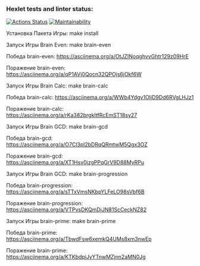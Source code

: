 ### Hexlet tests and linter status:

[![Actions Status](https://github.com/flower1power/qa-auto-engineer-javascript-project-44/actions/workflows/hexlet-check.yml/badge.svg)](https://github.com/flower1power/qa-auto-engineer-javascript-project-44/actions)
[![Maintainability](https://api.codeclimate.com/v1/badges/47698859779cb3966a48/maintainability)](https://codeclimate.com/github/flower1power/qa-auto-engineer-javascript-project-44/maintainability)

Установка Пакета Игры:
make install

Запуск Игры Brain Even:
make brain-even

Победа brain-even:
https://asciinema.org/a/OtJZINoqghvvGhtr129z09HrE

Поражение brain-even:
https://asciinema.org/a/qP1AVj0Qocn32QPOjs6jOkf6W

Запуск Игры Brain Calc:
make brain-calc

Победа brain-calc:
https://asciinema.org/a/WWb4Ydgv1OIjD9Dd6RVgLHJz1

Поражение brain-calc:
https://asciinema.org/a/rKa382brgkItfRcEmST18sy27

Запуск Игры Brain GCD:
make brain-gcd

Победа brain-gcd:
https://asciinema.org/a/O7Cl3pl2bDRqQRmtwM5Qgx3OZ

Поражение brain-gcd:
https://asciinema.org/a/XT1Hsv0jzgPPqGrV9D88MyRPu

Запуск Игры Brain GCD:
make brain-progression

Победа brain-progression:
https://asciinema.org/a/sTTxVmsNKbpYLFeLO98sVbf6B

Поражение brain-progression:
https://asciinema.org/a/VTPvsDKQmDiJN81ScCeckNZ82

Запуск Игры brain-prime:
make brain-prime

Победа brain-prime:
https://asciinema.org/a/TbwdFsw6xemkQ4UMs8xm3nwEp

Поражение brain-prime:
https://asciinema.org/a/KTKbdpiJyYTnwMZjnn2aMN0Jg